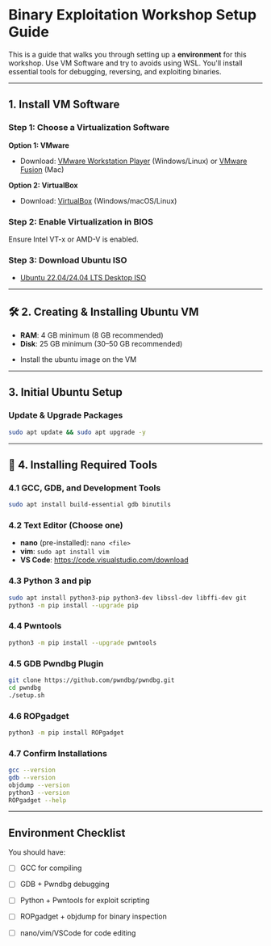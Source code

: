 # Binary Exploitation Workshop Setup Guide

This is a guide that walks you through setting up a **environment** for this workshop. Use VM Software and try to avoids using WSL. You'll install essential tools for debugging, reversing, and exploiting binaries.

---

##  1. Install VM Software

### Step 1: Choose a Virtualization Software

**Option 1: VMware**

* Download: [VMware Workstation Player](https://www.vmware.com/products/workstation-player.html) (Windows/Linux) or [VMware Fusion](https://www.vmware.com/products/fusion.html) (Mac)

**Option 2: VirtualBox**

* Download: [VirtualBox](https://www.virtualbox.org/wiki/Downloads) (Windows/macOS/Linux)

### Step 2: Enable Virtualization in BIOS

Ensure Intel VT-x or AMD-V is enabled.

### Step 3: Download Ubuntu ISO

* [Ubuntu 22.04/24.04 LTS Desktop ISO](https://ubuntu.com/download/desktop)

---

## 🛠️ 2. Creating & Installing Ubuntu VM

* **RAM**: 4 GB minimum (8 GB recommended)
* **Disk**: 25 GB minimum (30–50 GB recommended)
- Install the ubuntu image on the VM

---

## 3. Initial Ubuntu Setup

### Update & Upgrade Packages

```bash
sudo apt update && sudo apt upgrade -y
```

---

## 🧰 4. Installing Required Tools

### 4.1 GCC, GDB, and Development Tools

```bash
sudo apt install build-essential gdb binutils
```

### 4.2 Text Editor (Choose one)

* **nano** (pre-installed): `nano <file>`
* **vim**: `sudo apt install vim`
* **VS Code**: https://code.visualstudio.com/download

### 4.3 Python 3 and pip

```bash
sudo apt install python3-pip python3-dev libssl-dev libffi-dev git
python3 -m pip install --upgrade pip
```

### 4.4 Pwntools

```bash
python3 -m pip install --upgrade pwntools
```

### 4.5 GDB Pwndbg Plugin

```bash
git clone https://github.com/pwndbg/pwndbg.git
cd pwndbg
./setup.sh
```

### 4.6 ROPgadget

```bash
python3 -m pip install ROPgadget
```

### 4.7 Confirm Installations

```bash
gcc --version
gdb --version
objdump --version
python3 --version
ROPgadget --help
```

---

## Environment Checklist

You should have:

- [ ] GCC for compiling 
- [ ] GDB + Pwndbg  debugging
- [ ] Python + Pwntools for exploit scripting
- [ ] ROPgadget + objdump for binary inspection
- [ ] nano/vim/VSCode for code editing

